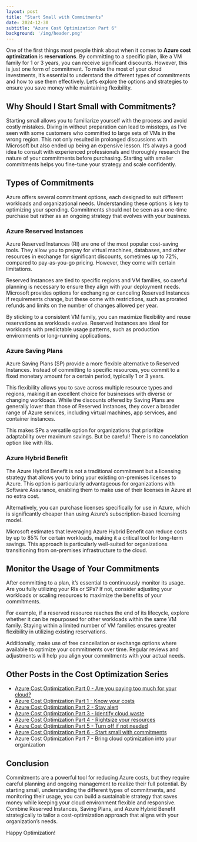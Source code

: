 ```yaml
---
layout: post
title: "Start Small with Commitments"
date: 2024-12-30
subtitle: "Azure Cost Optimization Part 6"
background: '/img/header.png'
---
```


One of the first things most people think about when it comes to **Azure cost optimization** is **reservations**. By committing to a specific plan, like a VM family for 1 or 3 years, you can receive significant discounts. However, this is just one form of commitment. To make the most of your cloud investments, it’s essential to understand the different types of commitments and how to use them effectively. Let’s explore the options and strategies to ensure you save money while maintaining flexibility.

## Why Should I Start Small with Commitments?

Starting small allows you to familiarize yourself with the process and avoid costly mistakes. Diving in without preparation can lead to missteps, as I’ve seen with some customers who committed to large sets of VMs in the wrong region. This not only resulted in prolonged discussions with Microsoft but also ended up being an expensive lesson. It’s always a good idea to consult with experienced professionals and thoroughly research the nature of your commitments before purchasing. Starting with smaller commitments helps you fine-tune your strategy and scale confidently.

## Types of Commitments

Azure offers several commitment options, each designed to suit different workloads and organizational needs. Understanding these options is key to optimizing your spending. Commitments should not be seen as a one-time purchase but rather as an ongoing strategy that evolves with your business.

### Azure Reserved Instances

Azure Reserved Instances (RI) are one of the most popular cost-saving tools. They allow you to prepay for virtual machines, databases, and other resources in exchange for significant discounts, sometimes up to 72%, compared to pay-as-you-go pricing. However, they come with certain limitations.

Reserved Instances are tied to specific regions and VM families, so careful planning is necessary to ensure they align with your deployment needs. Microsoft provides options for exchanging or canceling Reserved Instances if requirements change, but these come with restrictions, such as prorated refunds and limits on the number of changes allowed per year.

By sticking to a consistent VM family, you can maximize flexibility and reuse reservations as workloads evolve. Reserved Instances are ideal for workloads with predictable usage patterns, such as production environments or long-running applications.

### Azure Saving Plans

Azure Saving Plans (SP) provide a more flexible alternative to Reserved Instances. Instead of committing to specific resources, you commit to a fixed monetary amount for a certain period, typically 1 or 3 years.

This flexibility allows you to save across multiple resource types and regions, making it an excellent choice for businesses with diverse or changing workloads. While the discounts offered by Saving Plans are generally lower than those of Reserved Instances, they cover a broader range of Azure services, including virtual machines, app services, and container instances.

This makes SPs a versatile option for organizations that prioritize adaptability over maximum savings. But be careful! There is no cancelation option like with RIs.

### Azure Hybrid Benefit

The Azure Hybrid Benefit is not a traditional commitment but a licensing strategy that allows you to bring your existing on-premises licenses to Azure. This option is particularly advantageous for organizations with Software Assurance, enabling them to make use of their licenses in Azure at no extra cost.

Alternatively, you can purchase licenses specifically for use in Azure, which is significantly cheaper than using Azure’s subscription-based licensing model.

Microsoft estimates that leveraging Azure Hybrid Benefit can reduce costs by up to 85% for certain workloads, making it a critical tool for long-term savings. This approach is particularly well-suited for organizations transitioning from on-premises infrastructure to the cloud.

## Monitor the Usage of Your Commitments

After committing to a plan, it’s essential to continuously monitor its usage. Are you fully utilizing your RIs or SPs? If not, consider adjusting your workloads or scaling resources to maximize the benefits of your commitments.

For example, if a reserved resource reaches the end of its lifecycle, explore whether it can be repurposed for other workloads within the same VM family. Staying within a limited number of VM families ensures greater flexibility in utilizing existing reservations.

Additionally, make use of free cancellation or exchange options where available to optimize your commitments over time. Regular reviews and adjustments will help you align your commitments with your actual needs.

## Other Posts in the Cost Optimization Series

- [Azure Cost Optimization Part 0 - Are you paying too much for your cloud?](2024-09-25-are-you-paying-too-much-for-your-cloud.md)
- [Azure Cost Optimization Part 1 - Know your costs](2024-10-01-azure-cost-optimization-part-1-know-your-costs.md)
- [Azure Cost Optimization Part 2 - Stay alert](2024-10-14-azure-cost-optimization-part-2-stay-alert.md)
- [Azure Cost Optimization Part 3 - Identify cloud waste](2024-10-16-azure-cost-optimization-part-3-identify-cloud-waste.md)
- [Azure Cost Optimization Part 4 - Rightsize your resources](2024-10-24-azure-cost-optimization-part-4-rightsize-your-resources.md)
- [Azure Cost Optimization Part 5 - Turn off if not needed](2024-11-15-azure-cost-optimization-part-5-turn-off-if-not-needed.md)
- [Azure Cost Optimization Part 6 - Start small with commitments](2024-12-30-azure-cost-optimization-part-6-start-small-with-commitments.md)
- Azure Cost Optimization Part 7 - Bring cloud optimization into your organization

## Conclusion

Commitments are a powerful tool for reducing Azure costs, but they require careful planning and ongoing management to realize their full potential. By starting small, understanding the different types of commitments, and monitoring their usage, you can build a sustainable strategy that saves money while keeping your cloud environment flexible and responsive. Combine Reserved Instances, Saving Plans, and Azure Hybrid Benefit strategically to tailor a cost-optimization approach that aligns with your organization’s needs.

Happy Optimization!
